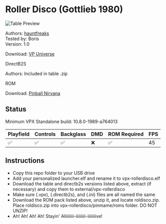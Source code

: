 # Roller Disco (Gottlieb 1980)

![Table Preview](https://github.com/BorisUndead/vpx-images/blob/main/rollerdisco.png)

Authors: [hauntfreaks](https://vpuniverse.com/profile/5216-hauntfreaks/)  
Tested by: Boris  
Version: 1.0

Download: [VP Universe](https://vpuniverse.com/files/file/6288-roller-disco-gottlieb-1980/)

DirectB2S

Authors: Included in table .zip

ROM

Download: [Pinball Nirvana](https://pinballnirvana.com/forums/resources/new-fixed-roms-for-vpinmame-v3-6-0-963-beta.8379/)

## Status 

Minimum VPX Standalone build: 10.8.0-1989-a764013

| Playfield | Controls | Backglass | DMD | ROM Required | FPS | 
|-----------|----------|-----------|-----|--------------|-----|
| :white_check_mark: | :white_check_mark: | :white_check_mark: | :x: | :white_check_mark: | 45 |

## Instructions

- Copy this repo folder to your USB drive
- Add your personalized launcher.elf and rename it to vpx-rollerdisco.elf
- Download the table and directb2s versions listed above, extract (if necessary) and copy them to external/vpx-rollerdisco
- Make sure (.vpx), (.directb2s), and (.ini) files are all named the same
- Download the ROM pack listed above, unzip it, and locate roldisco.zip. Place roldisco.zip into vpx-rollerdisco/pinmame/roms folder. DO NOT UNZIP!
- Ah! Ah! Ah! Ah! Stayin' Aliiiiiiii-iiiiiiiii-iiiiiiiive!

